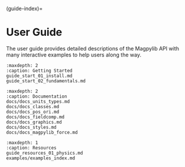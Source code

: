 (guide-index)=
# User Guide

The user guide provides detailed descriptions of the Magpylib API with many interactive examples to help users along the way.

```{toctree}
:maxdepth: 2
:caption: Getting Started
guide_start_01_install.md
guide_start_02_fundamentals.md
```

```{toctree}
:maxdepth: 2
:caption: Documentation
docs/docs_units_types.md
docs/docs_classes.md
docs/docs_pos_ori.md
docs/docs_fieldcomp.md
docs/docs_graphics.md
docs/docs_styles.md
docs/docs_magpylib_force.md
```

```{toctree}
:maxdepth: 1
:caption: Resources
guide_resources_01_physics.md
examples/examples_index.md
```
